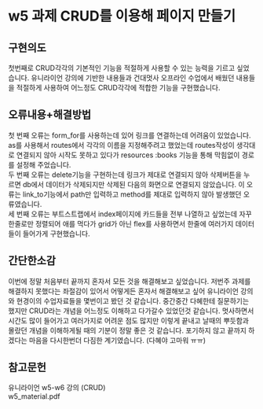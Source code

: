 <h1>w5 과제 CRUD를 이용해 페이지 만들기</h1>
<h2> 구현의도 </h2>
<p>첫번째로 CRUD각각의 기본적인 기능을 적절하게 사용할 수 있는 능력을 기르고 싶었습니다. 유니라이언 강의에 기반한 내용들과 건대멋사 오프라인 수업에서 배웠던 내용들을 적절하게 사용하여 어느정도 CRUD각각에 적합한 기능을 구현했습니다.</p>


<h2>오류내용+해결방법</h2>
<p>첫 번째 오류는 form_for를 사용하는데 있어 링크를 연결하는데 어려움이 있었습니다. as를 사용해서 routes에서 각각의 이름을 지정해주려고 했었는데 routes작성이 생각대로 연결되지 않아 시작도 못하고 있다가 resources :books 기능을 통해 막힘없이 경로를 설정해 주었습니다.
<br>두 번째 오류는 delete기능을 구현하는데 링크가 제대로 연결되지 않아 삭제버튼을 누르면 db에서 데이터가 삭제되지만 삭제된 다음의 화면으로 연결되지 않았습니다. 이 오류는 link_to기능에서 path만 입력하고 method를 제대로 입력하지 않아 발생했던 오류였습니다. 
<br>세 번째 오류는 부트스트랩에서 index페이지에 카드들을 전부 나열하고 싶었는데 자꾸 한줄로만 정렬되어 애를 먹다가 grid가 아닌 flex를 사용하면서 한줄에 여러가지 데이터들이 들어가게 구현했습니다.
</p>

<h2>간단한소감</h2>
<p>이번에 정말 처음부터 끝까지 혼자서 모든 것을 해결해보고 싶었습니다. 저번주 과제를 해결하지 못했다는 좌절감이 있어서 어떻게든 혼자서 해결해보고 싶어 유니라이언 강의와 현경이의 수업자료들을 몇번이고 봤던 것 같습니다. 중간중간
다혜한테 질문하기는 했지만 CRUD라는 개념을 어느정도 이해하고 다가갈수 있었던것 같습니다. 멋사하면서 시간도 많이 들어가고 여러가지로 어려운 점도 많지만 이렇게 끝내고 날때의 뿌듯함과 몰랐던 개념을 이해하게될 때의 기분이 정말 좋은 것 같습니다. 
포기하지 않고 끝까지 하겠다는 마음을 다시한번더 다짐한 계기였습니다. (다혜야 고마워 ㅠㅠ)</p>

<h2>참고문헌</h2>
<p>유니라이언  w5-w6 강의 (CRUD)<br>
w5_material.pdf<br>
</p>